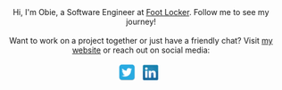 <div align="center">
<span>Hi, I'm Obie, a Software Engineer at <a href="https://www.footlocker.com" rel="noopener" target="_blank">Foot Locker</a>. Follow me to see my journey!</span><br><br><span>Want to work on a project together or just have a friendly chat? Visit <a href="https://www.obiemunoz.com/" rel="noopener" target="_blank">my website</a> or reach out on social media:</span><br><br>
    <a href="Https://www.twitter.com/ObieMunoz" rel="noopener" target="_blank"><img height="30" src="./twitter.png"></a>&nbsp;&nbsp;
    <a href="https://www.linkedin.com/in/obedmunozjr/" rel="noopener" target="_blank"><img height="30" src="./linkedin.png"></a>&nbsp;&nbsp;<br/>
</div>
